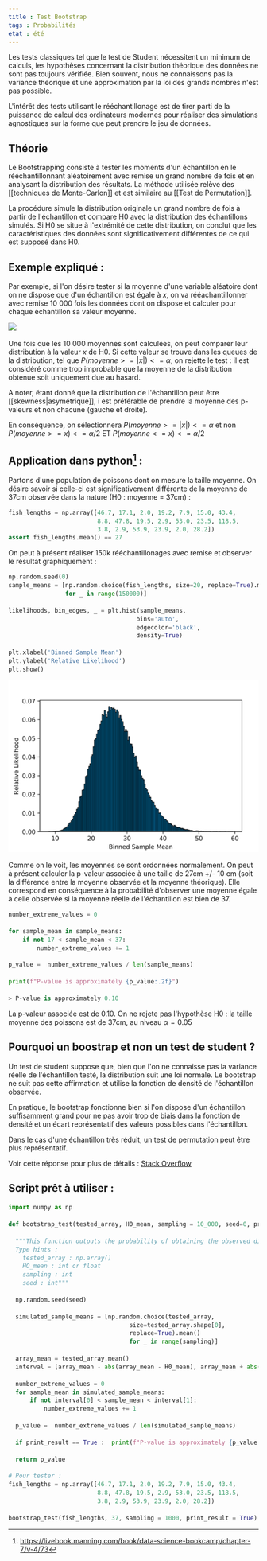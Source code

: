 ```yaml
---
title : Test Bootstrap
tags : Probabilités
etat : été
---
```


Les tests classiques tel que le test de Student nécessitent un minimum de calculs, les hypothèses concernant la distribution théorique des données ne sont pas toujours vérifiée. Bien souvent, nous ne connaissons pas la variance théorique et une approximation par la loi des grands nombres n'est pas possible.

 L'intérêt des tests utilisant le rééchantillonage est de tirer parti de la puissance de calcul des ordinateurs modernes pour réaliser des simulations agnostiques sur la forme que peut prendre le jeu de données.
 
 ## Théorie
 
 Le Bootstrapping consiste à tester les moments d'un échantillon en le rééchantillonnant aléatoirement avec remise un grand nombre de fois et en analysant la distribution des résultats. La méthode utilisée relève des [[techniques de Monte-Carlon]] et est similaire au [[Test de Permutation]].

La procédure simule la distribution originale un grand nombre de fois à partir de l'échantillon et compare H0 avec la distribution des échantillons simulés. Si H0 se situe à l'extrémité de cette distribution, on conclut que les caractéristiques des données sont significativement différentes de ce qui est supposé dans H0.

## Exemple expliqué :

Par exemple, si l'on désire tester si la moyenne d'une variable aléatoire dont on ne dispose que d'un échantillon est égale à $x$, on va rééachantillonner avec remise 10 000 fois les données dont on dispose et calculer pour chaque échantillon sa valeur moyenne.

![](../assets/img/distribution-simulée.png#center)

Une fois que les 10 000 moyennes sont calculées, on peut comparer leur distribution à la valeur $x$ de H0. Si cette valeur se trouve dans les queues de la distribution, tel que $P(moyenne >= \lvert x \rvert) <= \alpha$, on rejette le test : il est considéré comme trop improbable que la moyenne de la distribution obtenue soit uniquement due au hasard.

A noter, étant donné que la distribution de l'échantillon peut être [[skewness\|asymétrique]], i est préférable de prendre la moyenne des p-valeurs et non chacune (gauche et droite).

En conséquence, on sélectionnera $P(moyenne >= \lvert x \rvert) <= \alpha$ et non $P(moyenne >= x ) <= \alpha/2$ ET $P(moyenne <= x ) <= \alpha/2$


## Application dans python[^1] :
[^1]: https://livebook.manning.com/book/data-science-bookcamp/chapter-7/v-4/73

Partons d'une population de poissons dont on mesure la taille moyenne. On désire savoir si celle-ci est significativement différente de la moyenne de 37cm observée dans la nature (H0 : moyenne = 37cm) :

```python
fish_lengths = np.array([46.7, 17.1, 2.0, 19.2, 7.9, 15.0, 43.4,
                         8.8, 47.8, 19.5, 2.9, 53.0, 23.5, 118.5,
                         3.8, 2.9, 53.9, 23.9, 2.0, 28.2])
assert fish_lengths.mean() == 27
```

On peut à présent réaliser 150k rééchantillonages avec remise et observer le résultat graphiquement :
```python
np.random.seed(0)
sample_means = [np.random.choice(fish_lengths, size=20, replace=True).mean()
                for _ in range(150000)]
				
likelihoods, bin_edges, _ = plt.hist(sample_means, 
									bins='auto',
									edgecolor='black', 
									density=True)
									
plt.xlabel('Binned Sample Mean')
plt.ylabel('Relative Likelihood')
plt.show()
```

![](../assets/img/sampled_data_boot.png)

Comme on le voit, les moyennes se sont ordonnées normalement. On peut à présent calculer la p-valeur associée à une taille de 27cm +/- 10 cm (soit la différence entre la moyenne observée et la moyenne théorique). Elle correspond en conséquence à la probabilité d'observer une moyenne égale à celle observée si la moyenne réelle de l'échantillon est bien de 37.

```python
number_extreme_values = 0

for sample_mean in sample_means:
    if not 17 < sample_mean < 37:
        number_extreme_values += 1

p_value =  number_extreme_values / len(sample_means)

print(f"P-value is approximately {p_value:.2f}")

> P-value is approximately 0.10
````

La p-valeur associée est de 0.10. On ne rejete pas l'hypothèse H0 : la taille moyenne des poissons est de 37cm, au niveau $\alpha = 0.05$

## Pourquoi un boostrap et non un test de student ?
Un test de student suppose que, bien que l'on ne connaisse pas la variance réelle de l'échantillon testé, la distribution suit une loi normale. Le bootstrap ne suit pas cette affirmation et utilise la fonction de densité de l'échantillon observée.

En pratique, le bootstrap fonctionne bien si l'on dispose d'un échantillon suffisamment grand pour ne pas avoir trop de biais dans la fonction de densité et un écart représentatif des valeurs possibles dans l'échantillon.

Dans le cas d'une échantillon très réduit, un test de permutation peut être plus représentatif.

Voir cette réponse pour plus de détails :
[Stack Overflow](https://stats.stackexchange.com/questions/128987/why-would-i-want-to-bootstrap-when-computing-an-independent-sample-t-test-how#:~:text=First%20is%20that%20bootstrap%20is,of%20the%20small%20sample%20size.&text=Both%20the%20t%2Dtest%20and,generating%20the%20data%20is%20normal.)

## Script prêt à utiliser :

```python
import numpy as np

def bootstrap_test(tested_array, H0_mean, sampling = 10_000, seed=0, print_result=True):

  """This function outputs the probability of obtaining the observed difference between the mean of the tested_array and the H0_mean, given that the HO_mean is true (P-value).
  Type hints :
    tested_array : np.array()
    HO_mean : int or float
    sampling : int
    seed : int"""

  np.random.seed(seed)

  simulated_sample_means = [np.random.choice(tested_array,
                                  size=tested_array.shape[0],
                                  replace=True).mean()
                                  for _ in range(sampling)]

  array_mean = tested_array.mean()
  interval = [array_mean - abs(array_mean - H0_mean), array_mean + abs(array_mean - H0_mean)]

  number_extreme_values = 0
  for sample_mean in simulated_sample_means:
      if not interval[0] < sample_mean < interval[1]:
          number_extreme_values += 1

  p_value =  number_extreme_values / len(simulated_sample_means)

  if print_result == True :  print(f"P-value is approximately {p_value:.2f}")
  
  return p_value

# Pour tester :
fish_lengths = np.array([46.7, 17.1, 2.0, 19.2, 7.9, 15.0, 43.4,
                         8.8, 47.8, 19.5, 2.9, 53.0, 23.5, 118.5,
                         3.8, 2.9, 53.9, 23.9, 2.0, 28.2])

bootstrap_test(fish_lengths, 37, sampling = 1000, print_result = True)
````
